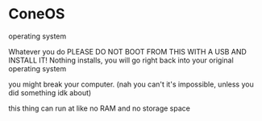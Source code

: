 # ConeOS
operating system


Whatever you do PLEASE DO NOT BOOT FROM THIS WITH A USB AND INSTALL IT! Nothing installs, you will go right back into your original operating system

you might break your computer. (nah you can't it's impossible, unless you did something idk about)






this thing can run at like no RAM and no storage space
